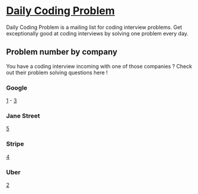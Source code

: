 # [Daily Coding Problem](https://www.dailycodingproblem.com/)
Daily Coding Problem is a mailing list for coding interview problems. Get exceptionally good at coding interviews by solving one problem every day.

## Problem number by company
You have a coding interview incoming with one of those companies ? Check out their
problem solving questions here !

### Google
[1](./Google/1_are_two_nb_in_list_equals_to_k.py) - [3](./Google/3_binary_tree_serialize_deserialize.py)

### Jane Street
[5](./Jane_Street/5_cons_car_cdr.py)

### Stripe
[4](./Stripe/4_first_missing_positive_integers.py)

### Uber
[2](./Uber/2_product_with_arrays.py)
